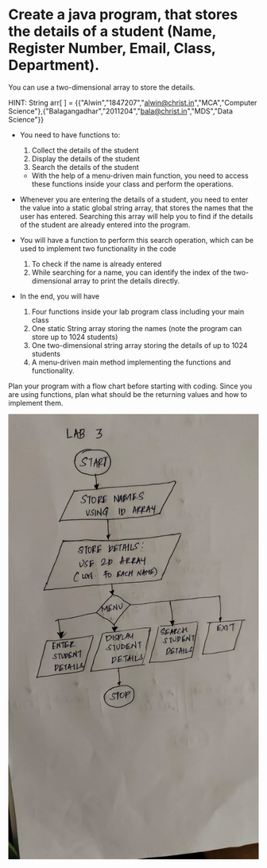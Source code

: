 # Create a java program, that stores the details of a student (Name, Register Number, Email, Class, Department).
You can use a two-dimensional array to store the details.

HINT: String arr[ ] = {{"Alwin","1847207","alwin@christ.in","MCA","Computer Science"},{"Balagangadhar","2011204","bala@christ.in","MDS","Data Science"}}

* You need to have functions to:
    1. Collect the details of the student
    2. Display the details of the student
    3. Search the details of the student
    * With the help of a menu-driven main function, you need to access these functions inside your class and perform the operations.

* Whenever you are entering the details of a student, you need to enter the value into a static global string array, that stores the names that the user has entered. Searching this array will help you to find if the details of the student are already entered into the program.

* You will have a function to perform this search operation, which can be used to implement two functionality in the code
    1. To check if the name is already entered
    2. While searching for a name, you can identify the index of the two-dimensional array to print the details directly.

* In the end, you will have
    1. Four functions inside your lab program class including your main class
    2. One static String array storing the names (note the program can store up to 1024 students)
    3. One two-dimensional string array storing the details of up to 1024 students
    4. A menu-driven main method implementing the functions and functionality.
    
Plan your program with a flow chart before starting with coding.
Since you are using functions, plan what should be the returning values and how to implement them.

![lab3FlowChart](lab3FlowChart.jpg "lab3FlowChart")